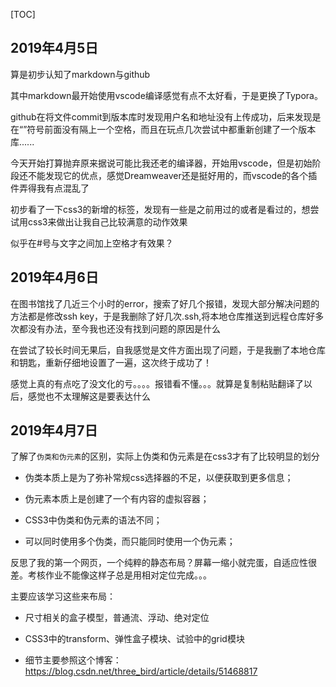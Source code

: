 [TOC]

## 2019年4月5日

算是初步认知了markdown与github 

其中markdown最开始使用vscode编译感觉有点不太好看，于是更换了Typora。

github在将文件commit到版本库时发现用户名和地址没有上传成功，后来发现是在“”符号前面没有隔上一个空格，而且在玩点几次尝试中都重新创建了一个版本库......

今天开始打算抛弃原来据说可能比我还老的编译器，开始用vscode，但是初始阶段还不能发现它的优点，感觉Dreamweaver还是挺好用的，而vscode的各个插件弄得我有点混乱了

初步看了一下css3的新增的标签，发现有一些是之前用过的或者是看过的，想尝试用css3来做出让我自己比较满意的动作效果

似乎在#号与文字之间加上空格才有效果？

## 2019年4月6日

在图书馆找了几近三个小时的error，搜索了好几个报错，发现大部分解决问题的方法都是修改ssh key，于是我删除了好几次.ssh,将本地仓库推送到远程仓库好多次都没有办法，至今我也还没有找到问题的原因是什么

在尝试了较长时间无果后，自我感觉是文件方面出现了问题，于是我删了本地仓库和钥匙，重新仔细地设置了一遍，这次终于成功了！

感觉上真的有点吃了没文化的亏。。。。报错看不懂。。。就算是复制粘贴翻译了以后，感觉也不太理解这是要表达什么

## 2019年4月7日

了解了```伪类和伪元素```的区别，实际上伪类和伪元素是在css3才有了比较明显的划分

+ 伪类本质上是为了弥补常规css选择器的不足，以便获取到更多信息；

+ 伪元素本质上是创建了一个有内容的虚拟容器；

+ CSS3中伪类和伪元素的语法不同；

+ 可以同时使用多个伪类，而只能同时使用一个伪元素；

反思了我的第一个网页，一个纯粹的静态布局？屏幕一缩小就完蛋，自适应性很差。考核作业不能像这样子总是用相对定位完成。。。

主要应该学习这些来布局：

+ 尺寸相关的盒子模型，普通流、浮动、绝对定位

+ CSS3中的transform、弹性盒子模块、试验中的grid模块

+ 细节主要参照这个博客：https://blog.csdn.net/three_bird/article/details/51468817

